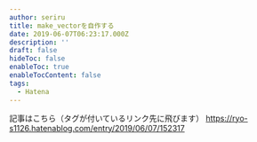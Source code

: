 ```yaml
---
author: seriru
title: make_vectorを自作する
date: 2019-06-07T06:23:17.000Z
description: ''
draft: false
hideToc: false
enableToc: true
enableTocContent: false
tags:
  - Hatena
---
```


記事はこちら（タグが付いているリンク先に飛びます）
https://ryo-s1126.hatenablog.com/entry/2019/06/07/152317
